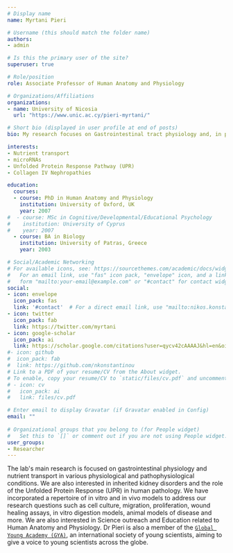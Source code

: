 ```yaml
---
# Display name
name: Myrtani Pieri

# Username (this should match the folder name)
authors:
- admin

# Is this the primary user of the site?
superuser: true

# Role/position
role: Associate Professor of Human Anatomy and Physiology

# Organizations/Affiliations
organizations:
- name: University of Nicosia
  url: "https://www.unic.ac.cy/pieri-myrtani/"

# Short bio (displayed in user profile at end of posts)
bio: My research focuses on Gastrointestinal tract physiology and, in particular, the role of specific ingested micromolecules in tumorigenesis.

interests:
- Nutrient transport
- microRNAs
- Unfolded Protein Response Pathway (UPR)
- Collagen IV Nephropathies

education:
  courses:
  - course: PhD in Human Anatomy and Physiology
    institution: University of Oxford, UK
    year: 2007
#  - course: MSc in Cognitive/Developmental/Educational Psychology
#    institution: University of Cyprus
#    year: 2007
  - course: BA in Biology
    institution: University of Patras, Greece
    year: 2003

# Social/Academic Networking
# For available icons, see: https://sourcethemes.com/academic/docs/widgets/#icons
#   For an email link, use "fas" icon pack, "envelope" icon, and a link in the
#   form "mailto:your-email@example.com" or "#contact" for contact widget.
social:
- icon: envelope
  icon_pack: fas
  link: '#contact'  # For a direct email link, use "mailto:nikos.konstantinou@cut.ac.cy".
- icon: twitter
  icon_pack: fab
  link: https://twitter.com/myrtani
- icon: google-scholar
  icon_pack: ai
  link: https://scholar.google.com/citations?user=qycv42cAAAAJ&hl=en&oi=ao
#- icon: github
#  icon_pack: fab
#  link: https://github.com/nkonstantinou
# Link to a PDF of your resume/CV from the About widget.
# To enable, copy your resume/CV to `static/files/cv.pdf` and uncomment the lines below.  
# - icon: cv
#   icon_pack: ai
#   link: files/cv.pdf

# Enter email to display Gravatar (if Gravatar enabled in Config)
email: ""
  
# Organizational groups that you belong to (for People widget)
#   Set this to `[]` or comment out if you are not using People widget.  
user_groups:
- Researcher
---
```



The lab's main research is focused on gastrointestinal physiology and nutrient transport in various physiological and pathophysiological conditions. We are also interested in inherited kidney disorders and the role of the Unfolded Protein Response (UPR) in human pathology. We have incorporated a repertoire of in vitro and in vivo models to address our research questions such as cell culture, migration, proliferation, wound healing assays, in vitro digestion models, animal models of disease and more. We are also interested in Science outreach and Education related to Human Anatomy and Physiology. Dr Pieri is also a member of the [`Global Young Academy (GYA)`](https://globalyoungacademy.net/), an international society of young scientists, aiming to give a voice to young scientists across the globe.
